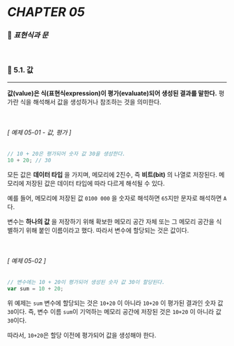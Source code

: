 #  _CHAPTER 05_

###  :pencil: ***표현식과 문***

<br>

### :page_facing_up: 5.1. 값

---

**값(value)은 식(표현식expression)이 평가(evaluate)되어 생성된 결과를 말한다.** 평가란 식을 해석해서 값을 생성하거나 참조하는 것을 의미한다.

<br>

###### _[ 예제 05-01 - 값, 평가  ]_

```javascript
// 10 + 20은 평가되어 숫자 값 30을 생성한다.
10 + 20; // 30
```

모든 값은 **데이터 타입** 을 가지며, 메모리에 2진수, 즉 **비트(bit)** 의 나열로 저장된다. 메모리에 저장된 값은 데이터 타입에 따라 다르게 해석될 수 있다. 

예를 들어, 메모리에 저장된 값 `0100 000` 을 숫자로 해석하면 `65`지만 문자로 해석하면 `A`다.

변수는 **하나의 값** 을 저장하기 위해 확보한 메모리 공간 자체 또는 그 메모리 공간을 식별하기 위해 붙인 이름이라고 했다. 따라서 변수에 할당되는 것은 값이다.

<br>

###### _[ 예제 05-02  ]_

```javascript
// 변수에는 10 + 20이 평가되어 생성된 숫자 값 30이 할당된다.
var sum = 10 + 20;
```

위 예제는 `sum` 변수에 할당되는 것은 `10+20` 이 아니라 `10+20` 이 평가된 결과인 숫자 값 `30`이다. 즉, 변수 이름 `sum`이 기억하는 메모리 공간에 저장된 것은 `10+20` 이 아니라 값 `30`이다. 

따라서, `10+20`은 할당 이전에 평가되어 값을 생성해야 한다.

